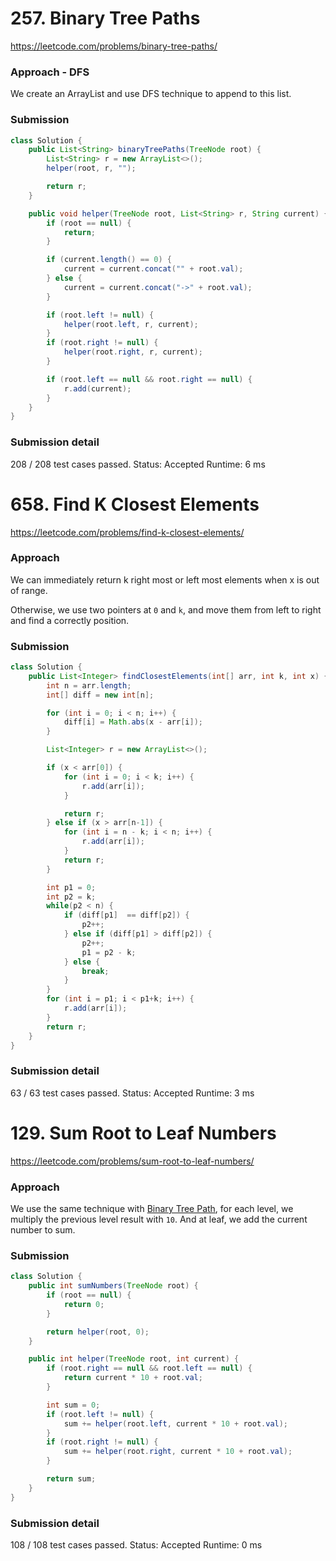# 257. Binary Tree Paths

https://leetcode.com/problems/binary-tree-paths/

### Approach - DFS

We create an ArrayList and use DFS technique to append to this list.

### Submission

```java
class Solution {
    public List<String> binaryTreePaths(TreeNode root) {
        List<String> r = new ArrayList<>();
        helper(root, r, "");

        return r;
    }

    public void helper(TreeNode root, List<String> r, String current) {
        if (root == null) {
            return;
        }

        if (current.length() == 0) {
            current = current.concat("" + root.val);
        } else {
            current = current.concat("->" + root.val);
        }

        if (root.left != null) {
            helper(root.left, r, current);
        }
        if (root.right != null) {
            helper(root.right, r, current);
        }

        if (root.left == null && root.right == null) {
            r.add(current);
        }
    }
}
```

### Submission detail

208 / 208 test cases passed.
	Status: Accepted
Runtime: 6 ms

# 658. Find K Closest Elements

https://leetcode.com/problems/find-k-closest-elements/

### Approach

We can immediately return k right most or left most elements when x is out of range.

Otherwise, we use two pointers at `0` and `k`, and move them from left to right and find a correctly position.

### Submission

```java
class Solution {
    public List<Integer> findClosestElements(int[] arr, int k, int x) {
        int n = arr.length;
        int[] diff = new int[n];

        for (int i = 0; i < n; i++) {
            diff[i] = Math.abs(x - arr[i]);
        }

        List<Integer> r = new ArrayList<>();

        if (x < arr[0]) {
            for (int i = 0; i < k; i++) {
                r.add(arr[i]);
            }

            return r;
        } else if (x > arr[n-1]) {
            for (int i = n - k; i < n; i++) {
                r.add(arr[i]);
            }
            return r;
        }

        int p1 = 0;
        int p2 = k;
        while(p2 < n) {
            if (diff[p1]  == diff[p2]) {
                p2++;
            } else if (diff[p1] > diff[p2]) {
                p2++;
                p1 = p2 - k;
            } else {
                break;
            }
        }
        for (int i = p1; i < p1+k; i++) {
            r.add(arr[i]);
        }
        return r;
    }
}
```

### Submission detail

63 / 63 test cases passed.
	Status: Accepted
Runtime: 3 ms

# 129. Sum Root to Leaf Numbers

https://leetcode.com/problems/sum-root-to-leaf-numbers/

### Approach

We use the same technique with [Binary Tree Path](https://leetcode.com/problems/binary-tree-paths/), for each level, we multiply the previous level result with `10`. And at leaf, we add the current number to sum.

### Submission


```java
class Solution {
    public int sumNumbers(TreeNode root) {
        if (root == null) {
            return 0;
        }

        return helper(root, 0);
    }

    public int helper(TreeNode root, int current) {
        if (root.right == null && root.left == null) {
            return current * 10 + root.val;
        }

        int sum = 0;
        if (root.left != null) {
            sum += helper(root.left, current * 10 + root.val);
        }
        if (root.right != null) {
            sum += helper(root.right, current * 10 + root.val);
        }

        return sum;
    }
}
```

### Submission detail

108 / 108 test cases passed.
	Status: Accepted
Runtime: 0 ms
